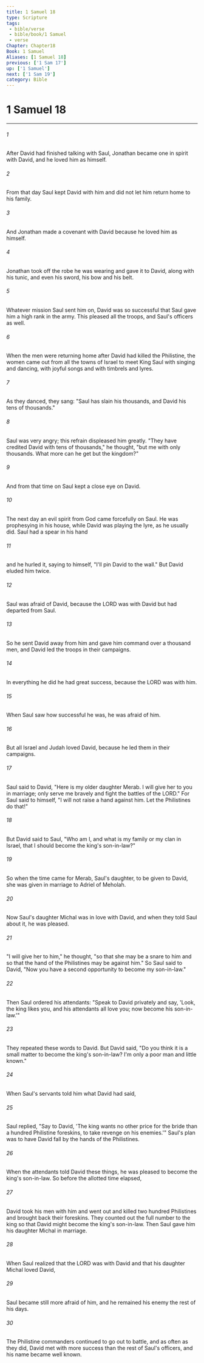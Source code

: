 ```yaml
---
title: 1 Samuel 18
type: Scripture
tags:
 - bible/verse
 - bible/book/1 Samuel
 - verse
Chapter: Chapter18
Book: 1 Samuel
Aliases: [1 Samuel 18]
previous: ['1 Sam 17']
up: ['1 Samuel']
next: ['1 Sam 19']
category: Bible
---
```

# 1 Samuel 18

***


###### 1 
After David had finished talking with Saul, Jonathan became one in spirit with David, and he loved him as himself. 

###### 2 
From that day Saul kept David with him and did not let him return home to his family. 

###### 3 
And Jonathan made a covenant with David because he loved him as himself. 

###### 4 
Jonathan took off the robe he was wearing and gave it to David, along with his tunic, and even his sword, his bow and his belt. 

###### 5 
Whatever mission Saul sent him on, David was so successful that Saul gave him a high rank in the army. This pleased all the troops, and Saul's officers as well. 

###### 6 
When the men were returning home after David had killed the Philistine, the women came out from all the towns of Israel to meet King Saul with singing and dancing, with joyful songs and with timbrels and lyres. 

###### 7 
As they danced, they sang: "Saul has slain his thousands, and David his tens of thousands." 

###### 8 
Saul was very angry; this refrain displeased him greatly. "They have credited David with tens of thousands," he thought, "but me with only thousands. What more can he get but the kingdom?" 

###### 9 
And from that time on Saul kept a close eye on David. 

###### 10 
The next day an evil spirit from God came forcefully on Saul. He was prophesying in his house, while David was playing the lyre, as he usually did. Saul had a spear in his hand 

###### 11 
and he hurled it, saying to himself, "I'll pin David to the wall." But David eluded him twice. 

###### 12 
Saul was afraid of David, because the LORD was with David but had departed from Saul. 

###### 13 
So he sent David away from him and gave him command over a thousand men, and David led the troops in their campaigns. 

###### 14 
In everything he did he had great success, because the LORD was with him. 

###### 15 
When Saul saw how successful he was, he was afraid of him. 

###### 16 
But all Israel and Judah loved David, because he led them in their campaigns. 

###### 17 
Saul said to David, "Here is my older daughter Merab. I will give her to you in marriage; only serve me bravely and fight the battles of the LORD." For Saul said to himself, "I will not raise a hand against him. Let the Philistines do that!" 

###### 18 
But David said to Saul, "Who am I, and what is my family or my clan in Israel, that I should become the king's son-in-law?" 

###### 19 
So when the time came for Merab, Saul's daughter, to be given to David, she was given in marriage to Adriel of Meholah. 

###### 20 
Now Saul's daughter Michal was in love with David, and when they told Saul about it, he was pleased. 

###### 21 
"I will give her to him," he thought, "so that she may be a snare to him and so that the hand of the Philistines may be against him." So Saul said to David, "Now you have a second opportunity to become my son-in-law." 

###### 22 
Then Saul ordered his attendants: "Speak to David privately and say, 'Look, the king likes you, and his attendants all love you; now become his son-in-law.'" 

###### 23 
They repeated these words to David. But David said, "Do you think it is a small matter to become the king's son-in-law? I'm only a poor man and little known." 

###### 24 
When Saul's servants told him what David had said, 

###### 25 
Saul replied, "Say to David, 'The king wants no other price for the bride than a hundred Philistine foreskins, to take revenge on his enemies.'" Saul's plan was to have David fall by the hands of the Philistines. 

###### 26 
When the attendants told David these things, he was pleased to become the king's son-in-law. So before the allotted time elapsed, 

###### 27 
David took his men with him and went out and killed two hundred Philistines and brought back their foreskins. They counted out the full number to the king so that David might become the king's son-in-law. Then Saul gave him his daughter Michal in marriage. 

###### 28 
When Saul realized that the LORD was with David and that his daughter Michal loved David, 

###### 29 
Saul became still more afraid of him, and he remained his enemy the rest of his days. 

###### 30 
The Philistine commanders continued to go out to battle, and as often as they did, David met with more success than the rest of Saul's officers, and his name became well known. 
